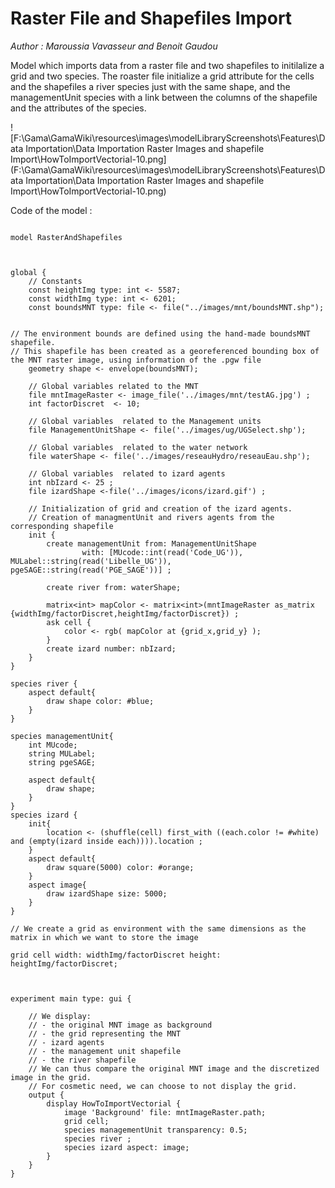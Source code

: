 [//]: # (keyword|operator_inside)
[//]: # (keyword|operator_as_matrix)
[//]: # (keyword|type_matrix)
[//]: # (keyword|concept_load_file)
[//]: # (keyword|concept_gis)
[//]: # (keyword|concept_shapefile)
[//]: # (keyword|concept_raster)
# Raster File and Shapefiles Import


_Author : Maroussia Vavasseur and Benoit Gaudou_

Model which imports data from a raster file and two shapefiles to initilalize a grid and two species. The roaster file initialize a grid attribute for the cells and the shapefiles a river species just with the same shape, and the managementUnit species with a link between the columns of the shapefile and the attributes of the species. 


![F:\Gama\GamaWiki\resources\images\modelLibraryScreenshots\Features\Data Importation\Data Importation Raster Images and shapefile Import\HowToImportVectorial-10.png](F:\Gama\GamaWiki\resources\images\modelLibraryScreenshots\Features\Data Importation\Data Importation Raster Images and shapefile Import\HowToImportVectorial-10.png)

Code of the model : 

```

model RasterAndShapefiles


 
global {
	// Constants
	const heightImg type: int <- 5587;
	const widthImg type: int <- 6201;	
	const boundsMNT type: file <- file("../images/mnt/boundsMNT.shp"); 
	
	
// The environment bounds are defined using the hand-made boundsMNT shapefile.
// This shapefile has been created as a georeferenced bounding box of the MNT raster image, using information of the .pgw file
	geometry shape <- envelope(boundsMNT);
	
	// Global variables related to the MNT
	file mntImageRaster <- image_file('../images/mnt/testAG.jpg') ;
	int factorDiscret  <- 10;
	
	// Global variables  related to the Management units	
	file ManagementUnitShape <- file('../images/ug/UGSelect.shp');
	
	// Global variables  related to the water network
	file waterShape <- file('../images/reseauHydro/reseauEau.shp');

	// Global variables  related to izard agents
	int nbIzard <- 25 ;
	file izardShape <-file('../images/icons/izard.gif') ;
		
	// Initialization of grid and creation of the izard agents.
	// Creation of managmentUnit and rivers agents from the corresponding shapefile
	init {
		create managementUnit from: ManagementUnitShape 
				with: [MUcode::int(read('Code_UG')), MULabel::string(read('Libelle_UG')), pgeSAGE::string(read('PGE_SAGE'))] ;
				
		create river from: waterShape;
				
		matrix<int> mapColor <- matrix<int>(mntImageRaster as_matrix {widthImg/factorDiscret,heightImg/factorDiscret}) ;
		ask cell {		
			color <- rgb( mapColor at {grid_x,grid_y} );
		}
		create izard number: nbIzard; 			
    }
}

species river {
	aspect default{
		draw shape color: #blue;
	}	
}

species managementUnit{
	int MUcode;
	string MULabel;
	string pgeSAGE;
	
	aspect default{
		draw shape;
	}
}	
species izard {	
	init{
		location <- (shuffle(cell) first_with ((each.color != #white) and (empty(izard inside each)))).location ;
	}	
	aspect default{
		draw square(5000) color: #orange;
	}
	aspect image{
		draw izardShape size: 5000;
	}
}	

// We create a grid as environment with the same dimensions as the matrix in which we want to store the image

grid cell width: widthImg/factorDiscret height: heightImg/factorDiscret;



experiment main type: gui {
	
	// We display:
	// - the original MNT image as background
	// - the grid representing the MNT
	// - izard agents
	// - the management unit shapefile
	// - the river shapefile
	// We can thus compare the original MNT image and the discretized image in the grid.
	// For cosmetic need, we can choose to not display the grid. 
	output {
		display HowToImportVectorial {
	        image 'Background' file: mntImageRaster.path;  		
	       	grid cell;
	 		species managementUnit transparency: 0.5;
	 		species river ;
	 		species izard aspect: image;  
		}
	}
}


```
